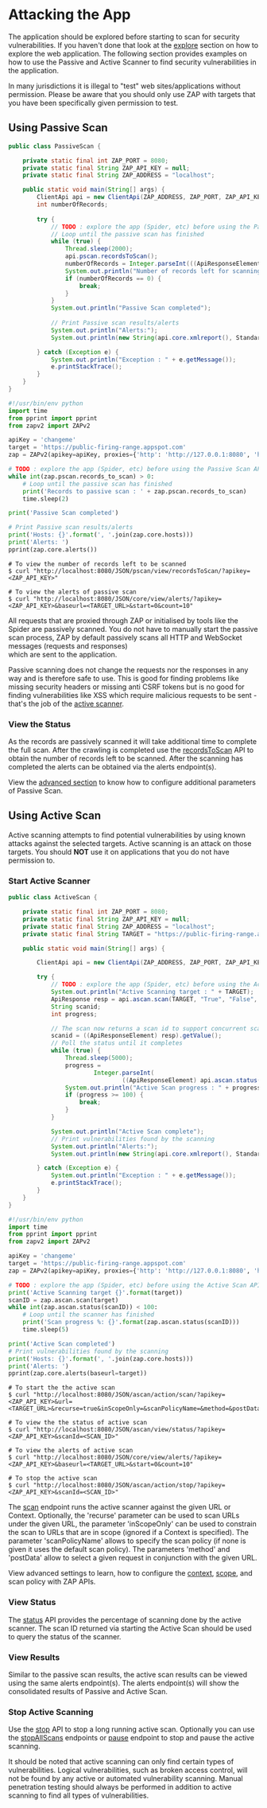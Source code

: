 # Attacking the App

The application should be explored before starting to scan for security vulnerabilities. 
If you haven't done that look at the [explore](#exploring-the-app) section on how to explore the web application. 
The following section provides examples on how to use the Passive and Active Scanner to find security vulnerabilities in 
the application.

<aside class="warning">
In many jurisdictions it is illegal to "test" web sites/applications without permission. Please be aware that you should 
only use ZAP with targets that you have been specifically given permission to test.
</aside>

## Using Passive Scan

```java
public class PassiveScan {

    private static final int ZAP_PORT = 8080;
    private static final String ZAP_API_KEY = null;
    private static final String ZAP_ADDRESS = "localhost";

    public static void main(String[] args) {
        ClientApi api = new ClientApi(ZAP_ADDRESS, ZAP_PORT, ZAP_API_KEY);
        int numberOfRecords;
        
        try {
            // TODO : explore the app (Spider, etc) before using the Passive Scan API, Refer the explore section for details
            // Loop until the passive scan has finished
            while (true) {
                Thread.sleep(2000);
                api.pscan.recordsToScan();
                numberOfRecords = Integer.parseInt(((ApiResponseElement) api.pscan.recordsToScan()).getValue());
                System.out.println("Number of records left for scanning : " + numberOfRecords);
                if (numberOfRecords == 0) {
                    break;
                }
            }
            System.out.println("Passive Scan completed");
            
            // Print Passive scan results/alerts
            System.out.println("Alerts:");
            System.out.println(new String(api.core.xmlreport(), StandardCharsets.UTF_8));

        } catch (Exception e) {
            System.out.println("Exception : " + e.getMessage());
            e.printStackTrace();
        }
    }
}
```

```python
#!/usr/bin/env python
import time
from pprint import pprint
from zapv2 import ZAPv2

apiKey = 'changeme'
target = 'https://public-firing-range.appspot.com'
zap = ZAPv2(apikey=apiKey, proxies={'http': 'http://127.0.0.1:8080', 'https': 'http://127.0.0.1:8080'})

# TODO : explore the app (Spider, etc) before using the Passive Scan API, Refer the explore section for details
while int(zap.pscan.records_to_scan) > 0:
    # Loop until the passive scan has finished
    print('Records to passive scan : ' + zap.pscan.records_to_scan)
    time.sleep(2)

print('Passive Scan completed')

# Print Passive scan results/alerts
print('Hosts: {}'.format(', '.join(zap.core.hosts)))
print('Alerts: ')
pprint(zap.core.alerts())
```

``` shell
# To view the number of records left to be scanned
$ curl "http://localhost:8080/JSON/pscan/view/recordsToScan/?apikey=<ZAP_API_KEY>"

# To view the alerts of passive scan
$ curl "http://localhost:8080/JSON/core/view/alerts/?apikey=<ZAP_API_KEY>&baseurl=<TARGET_URL>&start=0&count=10"
```

All requests that are proxied through ZAP or initialised by tools like the Spider are passively scanned. You do not have 
to manually start the passive scan process, ZAP by default passively scans all HTTP and WebSocket messages (requests and responses)  
which are sent to the application. 

Passive scanning does not change the requests nor the responses in any way and is therefore safe to use.
This is good for finding problems like missing security headers or missing anti CSRF tokens but is no good for finding 
vulnerabilities like XSS which require malicious requests to be sent - that's the job of the [active scanner](#using-active-scan).

### View the Status

As the records are passively scanned it will take additional time to complete the full scan. After the crawling is completed 
use the [recordsToScan](#pscanviewrecordstoscan) API to obtain the number of records left to be scanned. After the scanning 
has completed the alerts can be obtained via the alerts endpoint(s).

View the [advanced section](#passive-scan-settings) to know how to configure additional parameters of Passive Scan.

## Using Active Scan

Active scanning attempts to find potential vulnerabilities by using known attacks against the selected targets. Active scanning 
is an attack on those targets. You should **NOT** use it on applications that you do not have permission to. 

### Start Active Scanner

```java
public class ActiveScan {

    private static final int ZAP_PORT = 8080;
    private static final String ZAP_API_KEY = null;
    private static final String ZAP_ADDRESS = "localhost";
    private static final String TARGET = "https://public-firing-range.appspot.com";

    public static void main(String[] args) {

        ClientApi api = new ClientApi(ZAP_ADDRESS, ZAP_PORT, ZAP_API_KEY);

        try {
            // TODO : explore the app (Spider, etc) before using the Active Scan API, Refer the explore section
            System.out.println("Active Scanning target : " + TARGET);
            ApiResponse resp = api.ascan.scan(TARGET, "True", "False", null, null, null);
            String scanid;
            int progress;

            // The scan now returns a scan id to support concurrent scanning
            scanid = ((ApiResponseElement) resp).getValue();
            // Poll the status until it completes
            while (true) {
                Thread.sleep(5000);
                progress =
                        Integer.parseInt(
                                ((ApiResponseElement) api.ascan.status(scanid)).getValue());
                System.out.println("Active Scan progress : " + progress + "%");
                if (progress >= 100) {
                    break;
                }
            }

            System.out.println("Active Scan complete");
            // Print vulnerabilities found by the scanning
            System.out.println("Alerts:");
            System.out.println(new String(api.core.xmlreport(), StandardCharsets.UTF_8));

        } catch (Exception e) {
            System.out.println("Exception : " + e.getMessage());
            e.printStackTrace();
        }
    }
}
```

```python
#!/usr/bin/env python
import time
from pprint import pprint
from zapv2 import ZAPv2

apiKey = 'changeme'
target = 'https://public-firing-range.appspot.com'
zap = ZAPv2(apikey=apiKey, proxies={'http': 'http://127.0.0.1:8080', 'https': 'http://127.0.0.1:8080'})

# TODO : explore the app (Spider, etc) before using the Active Scan API, Refer the explore section
print('Active Scanning target {}'.format(target))
scanID = zap.ascan.scan(target)
while int(zap.ascan.status(scanID)) < 100:
    # Loop until the scanner has finished
    print('Scan progress %: {}'.format(zap.ascan.status(scanID)))
    time.sleep(5)

print('Active Scan completed')
# Print vulnerabilities found by the scanning
print('Hosts: {}'.format(', '.join(zap.core.hosts)))
print('Alerts: ')
pprint(zap.core.alerts(baseurl=target))
```

``` shell
# To start the the active scan
$ curl "http://localhost:8080/JSON/ascan/action/scan/?apikey=<ZAP_API_KEY>&url=<TARGET_URL>&recurse=true&inScopeOnly=&scanPolicyName=&method=&postData=&contextId="

# To view the the status of active scan
$ curl "http://localhost:8080/JSON/ascan/view/status/?apikey=<ZAP_API_KEY>&scanId=<SCAN_ID>"

# To view the alerts of active scan
$ curl "http://localhost:8080/JSON/core/view/alerts/?apikey=<ZAP_API_KEY>&baseurl=<TARGET_URL>&start=0&count=10"

# To stop the active scan
$ curl "http://localhost:8080/JSON/ascan/action/stop/?apikey=<ZAP_API_KEY>&scanId=<SCAN_ID>"
```

The [scan](#ascanactionscan) endpoint runs the active scanner against the given URL or Context. Optionally, the 'recurse' parameter can be used to scan URLs 
under the given URL, the parameter 'inScopeOnly' can be used to constrain the scan to URLs that are in scope (ignored if a Context is specified).
The parameter 'scanPolicyName' allows to specify the scan policy (if none is given it uses the default scan policy). 
The parameters 'method' and 'postData' allow to select a given request in conjunction with the given URL. 

View advanced settings to learn, how to configure the [context](#context-advanced), [scope](#scope-advanced), and 
scan policy with ZAP APIs.

### View Status

The [status](#ascanviewstatus) API provides the percentage of scanning done by the active scanner. The scan ID returned 
via starting the Active Scan should be used to query the status of the scanner. 

### View Results

Similar to the passive scan results, the active scan results can be viewed using the same alerts endpoint(s). 
The alerts endpoint(s) will show the consolidated results of Passive and Active Scan.

### Stop Active Scanning

Use the [stop](#ascanactionstop) API to stop a long running active scan. Optionally you can use the [stopAllScans](#ascanactionstopallscans) 
endpoints or [pause](#ascanactionpause) endpoint to stop and pause the active scanning.

It should be noted that active scanning can only find certain types of vulnerabilities. Logical vulnerabilities, such as 
broken access control, will not be found by any active or automated vulnerability scanning. Manual penetration testing should 
always be performed in addition to active scanning to find all types of vulnerabilities.

